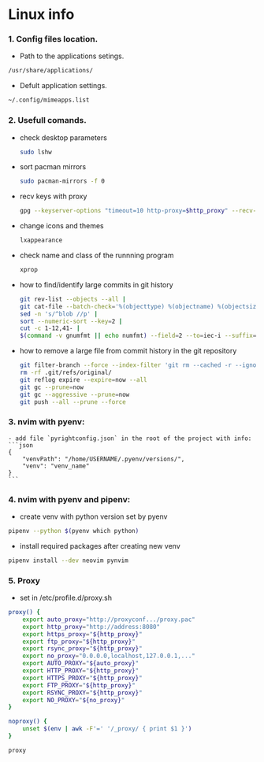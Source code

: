 # Linux info

### 1. Config files location.

- Path to the applications setings.

```sh
/usr/share/applications/
```

- Defult application settings.

```sh
~/.config/mimeapps.list
```

### 2. Usefull comands.

- check desktop parameters
  ```sh
  sudo lshw
  ```
- sort pacman mirrors
  ```sh
  sudo pacman-mirrors -f 0
  ```
- recv keys with proxy
  ```sh
  gpg --keyserver-options "timeout=10 http-proxy=$http_proxy" --recv-keys "key_here"
  ```
- change icons and themes
  ```sh
  lxappearance
  ```
- check name and class of the runnning program
  ```sh
  xprop
  ```
- how to find/identify large commits in git history
  ```sh
  git rev-list --objects --all |
  git cat-file --batch-check='%(objecttype) %(objectname) %(objectsize) %(rest)' |
  sed -n 's/^blob //p' |
  sort --numeric-sort --key=2 |
  cut -c 1-12,41- |
  $(command -v gnumfmt || echo numfmt) --field=2 --to=iec-i --suffix=B --padding=7 --round=nearest
  ```
- how to remove a large file from commit history in the git repository

  ```sh
  git filter-branch --force --index-filter 'git rm --cached -r --ignore-unmatch <path_to_the_file>' --prune-empty --tag-name-filter cat -- --all
  rm -rf .git/refs/original/
  git reflog expire --expire=now --all
  git gc --prune=now
  git gc --aggressive --prune=now
  git push --all --prune --force
  ```

### 3. nvim with pyenv:

    - add file `pyrightconfig.json` in the root of the project with info:
    ```json
    {
        "venvPath": "/home/USERNAME/.pyenv/versions/",
        "venv": "venv_name"
    }
    ```

### 4. nvim with pyenv and pipenv:

- create venv with python version set by pyenv

```bash
pipenv --python $(pyenv which python)
```

- install required packages after creating new venv

```bash
pipenv install --dev neovim pynvim
```

### 5. Proxy
- set in /etc/profile.d/proxy.sh
```sh
proxy() {
    export auto_proxy="http://proxyconf.../proxy.pac"
    export http_proxy="http://address:8080"
    export https_proxy="${http_proxy}"
    export ftp_proxy="${http_proxy}"
    export rsync_proxy="${http_proxy}"
    export no_proxy="0.0.0.0,localhost,127.0.0.1,..."
    export AUTO_PROXY="${auto_proxy}"
    export HTTP_PROXY="${http_proxy}"
    export HTTPS_PROXY="${http_proxy}"
    export FTP_PROXY="${http_proxy}"
    export RSYNC_PROXY="${http_proxy}"
    export NO_PROXY="${no_proxy}"
}

noproxy() {
    unset $(env | awk -F'=' '/_proxy/ { print $1 }')
}

proxy
```
